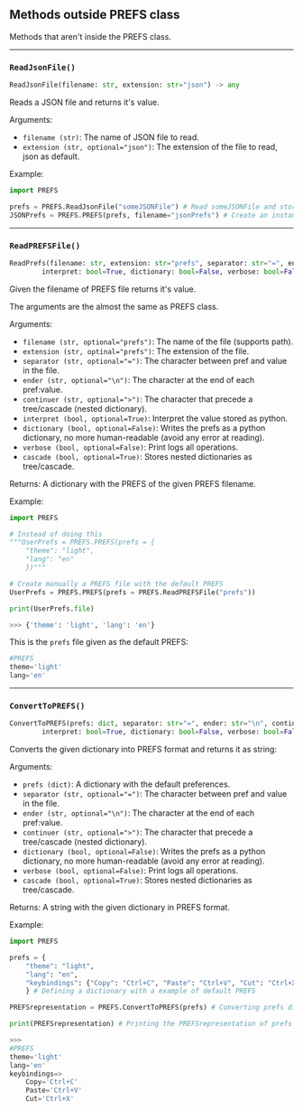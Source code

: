 ## Methods outside PREFS class

Methods that aren't inside the PREFS class.

---
### `ReadJsonFile()`

```python
ReadJsonFile(filename: str, extension: str="json") -> any
```

Reads a JSON file and returns it's value.

Arguments:

-   `filename (str)`: The name of JSON file to read.
-   `extension (str, optional="json")`: The extension of the file to read, json as default.

Example:

```python
import PREFS

prefs = PREFS.ReadJsonFile("someJSONFile") # Read someJSONFile and store it's value in prefs
JSONPrefs = PREFS.PREFS(prefs, filename="jsonPrefs") # Create an instance of the PREFS class using a json file as input for the prefs argument
```

---
### `ReadPREFSFile()`

```python
ReadPrefs(filename: str, extension: str="prefs", separator: str="=", ender: str="\n", continuer: str=">", 
		interpret: bool=True, dictionary: bool=False, verbose: bool=False, cascade: bool=True) -> dict
```

Given the filename of PREFS file returns it's value.

The arguments are the almost the same as PREFS class.

Arguments:

- `filename (str, optional="prefs")`: The name of the file (supports path).
- `extension (str, optinal="prefs")`: The extension of the file.
- `separator (str, optional="=")`: The character between pref and value in the file.
- `ender (str, optional="\n")`: The character at the end of each pref:value.
- `continuer (str, optional=">")`: The character that precede a tree/cascade (nested dictionary).
- `interpret (bool, optional=True)`: Interpret the value stored as python.
- `dictionary (bool, optional=False)`: Writes the prefs as a python dictionary, no more human-readable (avoid any error at reading).
- `verbose (bool, optional=False)`: Print logs all operations.
- `cascade (bool, optional=True)`: Stores nested dictionaries as tree/cascade.

Returns:
	A dictionary with the PREFS of the given PREFS filename.

Example:

```python
import PREFS

# Instead of doing this
"""UserPrefs = PREFS.PREFS(prefs = {
    "theme": "light",
    "lang": "en"
    })"""

# Create manually a PREFS file with the default PREFS
UserPrefs = PREFS.PREFS(prefs = PREFS.ReadPREFSFile("prefs"))

print(UserPrefs.file)

>>> {'theme': 'light', 'lang': 'en'}
```

This is the `prefs` file given as the default PREFS:
```python
#PREFS
theme='light'
lang='en'
```

---
### `ConvertToPREFS()`
```python
ConvertToPREFS(prefs: dict, separator: str="=", ender: str="\n", continuer: str=">", 
        interpret: bool=True, dictionary: bool=False, verbose: bool=False, cascade: bool=True) -> str
```

Converts the given dictionary into PREFS format and returns it as string:

Arguments:

- `prefs (dict)`: A dictionary with the default preferences.
- `separator (str, optional="=")`: The character between pref and value in the file.
- `ender (str, optional="\n")`: The character at the end of each pref:value.
- `continuer (str, optional=">")`: The character that precede a tree/cascade (nested dictionary).
- `dictionary (bool, optional=False)`: Writes the prefs as a python dictionary, no more human-readable (avoid any error at reading).
- `verbose (bool, optional=False)`: Print logs all operations.
- `cascade (bool, optional=True)`: Stores nested dictionaries as tree/cascade.


Returns:
    A string with the given dictionary in PREFS format. 

Example:

```python
import PREFS

prefs = {
    "theme": "light",
    "lang": "en",
    "keybindings": {"Copy": "Ctrl+C", "Paste": "Ctrl+V", "Cut": "Ctrl+X"}
    } # Defining a dictionary with a example of default PREFS

PREFSrepresentation = PREFS.ConvertToPREFS(prefs) # Converting prefs dictionary into PREFS format

print(PREFSrepresentation) # Printing the PREFSrepresentation of prefs dictionary

>>> 
#PREFS
theme='light'
lang='en'
keybindings=>
    Copy='Ctrl+C'
    Paste='Ctrl+V'
    Cut='Ctrl+X'
```